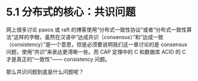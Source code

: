 # 5.1 分布式的核心：共识问题

网上很多讨论 paxos 或 raft 的博客使用“分布式一致性协议”或者“分布式一致性算法”这样的字眼，虽然在汉语中“达成共识（consensus）”和“达成一致（consistency）”是一个意思，但是必须要说明我们这一章讨论的是 consensus 问题，使用“共识”来表达更清晰一些。而 CAP 定理中的 C 和数据库 ACID 的 C 才是真正的“一致性”—— consistency 问题。

那么共识问题到底是什么问题呢？
